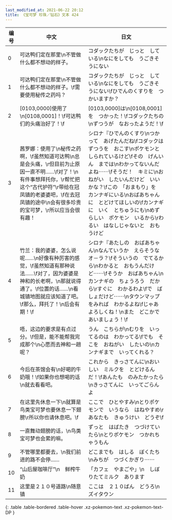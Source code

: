 ```yaml
---
last_modified_at: 2021-06-22 20:12
title: 《宝可梦 珍珠／钻石》文本 424
---
```

| 编号 | 中文 | 日文 |
| ---- | ---- | ---- |
| 0 | 可达鸭们定在那里\n不管做什么都不想动的样子。 | コダックたちが　じっと　している\nなにをしても　うごきそうにない |
| 1 | 可达鸭们定在那里\n不管做什么都不想动的样子。\f需要使用秘传之药吗？ | コダックたちが　じっと　している\nなにをしても　うごきそうにない\fひでんのくすりを　つかいますか？ |
| 2 | [0103,0000]使用了\n[0108,0001]！\f可达鸭们的头痛治好了！\f | [0103,0000]は\n[0108,0001]を　つかった！\fコダックたちの\nずつうが　なおったようだ！\f |
| 3 | 茜罗娜：使用了\n秘传之药啊，\f虽然知道可达鸭\n总是会头痛，\r但目前为止原因一直不明……\f对了！\n有件事想拜托你，\r帮忙把这个“古代护符”\r带给在冠凤镇的老婆婆吧，\f在去冠凤镇的途中\n会有很多珍贵的宝可梦，\r所以应当会很有趣！ | シロナ『ひでんのくすり\nつかって　あげたんだね\fコダックは　ずつうを　おこす\nポケモンと　しられているけど\fその　げんいん　までは\nわかってないんだよね⋯⋯\fそうだ！　キミに\nおねがい　したいんだけど　いいかな？\fこの　「おまもり」を　カンナギにいる\nおばあちゃんに　とどけてほしいの\fカンナギに　いく　とちゅうにも\nめずらしい　ポケモン　いるから\rわるい　はなしじゃないと　おもうけど |
| 4 | 竹兰：我的婆婆，怎么说呢……\n好像有种厉害的感觉，\f虽然知道有那种说法……\f对了，因为婆婆是神和的长老啊，\n那就说得通了。\f位置的话……\n看城镇地图就应该知道了吧。\f那么，拜托了！\n后会有期！\f | シロナ『あたしの　おばあちゃん\nなんていうか　えらそうな　オ－ラ？\fそういうの　でてるから\nわかると　おもうんだけど⋯⋯\fそうか　おばあちゃん\nカンナギの　ちょうろう　だから\rすぐに　わかるわよ\fで　ばしょだけど⋯⋯\nタウンマップをみれば　わかるよね\fじゃあ　よろしくね！\nまた　どこかで　あいましょう！\f |
| 5 | 唔，这边的要求是有点过分。\f但是，能不能帮我完成那个\n心愿而去神和一趟呢？ | うん　こちらが\nむりを　いってるのは　わかってる\fでも　そこを　おねがい　したいの\nカンナギまで　いってくれる？ |
| 6 | 今后在茶馆会有\n好喝的牛奶哦！\f如果你也想喝的话\n就去看看吧。 | これから　きっさてんに\nおいしい　ミルクを　とどけるんだ！\fあんたも　のみたかったら\nきっさてんに　いってごらんよ |
| 7 | 在这里先休息一下\n就算是鸟类宝可梦也要休息一下翅膀\r所以你也请休息吧。\f | ここで　ひとやすみ\nとりポケモンで　いうなら　はねやすめ\rあなたも　きゅうけい　どうぞ\f |
| 8 | 一直舞动翅膀的话，\n鸟类宝可梦也会累的嘛。 | ずっと　はばたき　つづけていたら\nとりポケモン　つかれちゃうもん |
| 9 | 不管哪里都要去，\n我们前进的路不会停…… | どこまでも　はしる　ぼくたち\nみちが　つづくかぎり⋯⋯ |
| 10 | “山后屋咖啡厅”\n　鲜榨牛奶　 | 「カフェ　やまごや」\n　しぼりたてミルク　あります |
| 11 | 这里是２１０号道路\n随意镇 | ここは　２１０ばん　どうろ\nズイタウン |
{: .table .table-bordered .table-hover .xz-pokemon-text .xz-pokemon-text-DP }